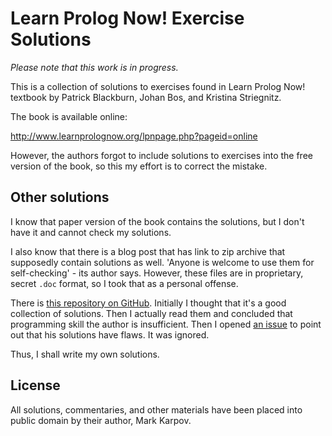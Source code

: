 # Learn Prolog Now! Exercise Solutions

*Please note that this work is in progress.*

This is a collection of solutions to exercises found in Learn Prolog Now!
textbook by Patrick Blackburn, Johan Bos, and Kristina Striegnitz.

The book is available online:

http://www.learnprolognow.org/lpnpage.php?pageid=online

However, the authors forgot to include solutions to exercises into the free
version of the book, so this my effort is to correct the mistake.

## Other solutions

I know that paper version of the book contains the solutions, but I don't
have it and cannot check my solutions.

I also know that there is a blog post that has link to zip archive that
supposedly contain solutions as well. 'Anyone is welcome to use them for
self-checking' - its author says. However, these files are in proprietary,
secret `.doc` format, so I took that as a personal offense.

There is [this repository on
GitHub](https://github.com/dragonwasrobot/learn-prolog-now-exercises). Initially
I thought that it's a good collection of solutions. Then I actually read
them and concluded that programming skill the author is insufficient. Then I
opened [an
issue](https://github.com/dragonwasrobot/learn-prolog-now-exercises/issues/4)
to point out that his solutions have flaws. It was ignored.

Thus, I shall write my own solutions.

## License

All solutions, commentaries, and other materials have been placed into
public domain by their author, Mark Karpov.
